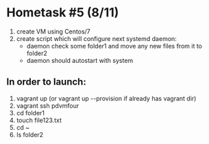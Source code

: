 # Hometask #5 (8/11)
1. create VM using Centos/7 
2. create script which will configure next systemd daemon:
   - daemon check some folder1 and move any new files from it to folder2
   - daemon should autostart with system


## In order to  launch:
1. vagrant up (or vagrant up --provision if already has vagrant dir)
2. vagrant ssh pdvmfour
3. cd folder1
4. touch file123.txt
5. cd ~
6. ls folder2